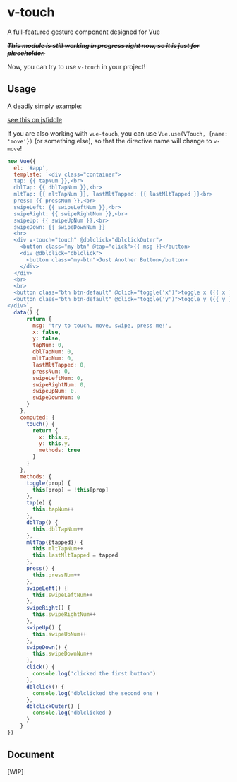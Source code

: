 # v-touch
A full-featured gesture component designed for Vue

~~__*This module is still working in progress right now, so it is just for placeholder.*__~~

Now, you can try to use `v-touch` in your project!

## Usage

A deadly simply example:

[see this on jsfiddle](https://jsfiddle.net/JounQin/ysvozkLo/)

If you are also working with `vue-touch`, you can use `Vue.use(VTouch, {name: 'move'})` (or something else), so that the directive name will change to `v-move`!

``` js
new Vue({
  el: '#app',
  template: `<div class="container">
  tap: {{ tapNum }},<br>
  dblTap: {{ dblTapNum }},<br>
  mltTap: {{ mltTapNum }}, lastMltTapped: {{ lastMltTapped }}<br>
  press: {{ pressNum }},<br>
  swipeLeft: {{ swipeLeftNum }},<br>
  swipeRight: {{ swipeRightNum }},<br>
  swipeUp: {{ swipeUpNum }},<br>
  swipeDown: {{ swipeDownNum }}
  <br>
  <div v-touch="touch" @dblclick="dblclickOuter">
    <button class="my-btn" @tap="click">{{ msg }}</button>
    <div @dblclick="dblclick">
      <button class="my-btn">Just Another Button</button>
    </div>
  </div>
  <br>
  <br>
  <button class="btn btn-default" @click="toggle('x')">toggle x ({{ x }})</button>
  <button class="btn btn-default" @click="toggle('y')">toggle y ({{ y }})</button>
</div>`,
  data() {
      return {
        msg: 'try to touch, move, swipe, press me!',
        x: false,
        y: false,
        tapNum: 0,
        dblTapNum: 0,
        mltTapNum: 0,
        lastMltTapped: 0,
        pressNum: 0,
        swipeLeftNum: 0,
        swipeRightNum: 0,
        swipeUpNum: 0,
        swipeDownNum: 0
      }
    },
    computed: {
      touch() {
        return {
          x: this.x,
          y: this.y,
          methods: true
        }
      }
    },
    methods: {
      toggle(prop) {
        this[prop] = !this[prop]
      },
      tap(e) {
        this.tapNum++
      },
      dblTap() {
        this.dblTapNum++
      },
      mltTap({tapped}) {
        this.mltTapNum++
        this.lastMltTapped = tapped
      },
      press() {
        this.pressNum++
      },
      swipeLeft() {
        this.swipeLeftNum++
      },
      swipeRight() {
        this.swipeRightNum++
      },
      swipeUp() {
        this.swipeUpNum++
      },
      swipeDown() {
        this.swipeDownNum++
      },
      click() {
        console.log('clicked the first button')
      },
      dblclick() {
        console.log('dblclicked the second one')
      },
      dblclickOuter() {
        console.log('dblclicked')
      }
    }
})
```

## Document

[WIP]
